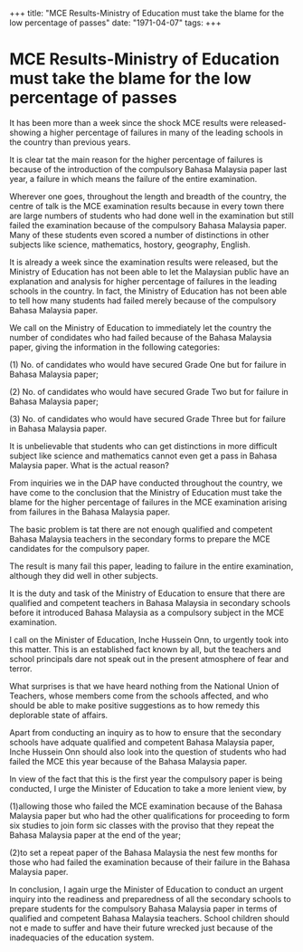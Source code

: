 +++ 
title: "MCE Results-Ministry of Education must take the blame for the low percentage of passes"
date: "1971-04-07"
tags:
+++

# MCE Results-Ministry of Education must take the blame for the low percentage of passes

It has been more than a week since the shock MCE results were released-showing a higher percentage of failures in many of the leading schools in the country than previous years.

It is clear tat the main reason for the higher percentage of failures is because of the introduction of the compulsory Bahasa Malaysia paper last year, a failure in which means the failure of the entire examination.

Wherever one goes, throughout the length and breadth of the country, the centre of talk is the MCE examination results because in every town there are large numbers of students who had done well in the examination but still failed the examination because of the compulsory Bahasa Malaysia paper. Many of these students even scored a number of distinctions in other subjects like science, mathematics, hostory, geography, English. </u>

It is already a week since the examination results were released, but the Ministry of Education has not been able to let the Malaysian public have an explanation and analysis for higher percentage of failures in the leading schools in the country. In fact, the Ministry of Education has not been able to tell how many students had failed merely because of the compulsory Bahasa Malaysia paper.

We call on the Ministry of Education to immediately let the country the number of condidates who had failed because of the Bahasa Malaysia paper, giving the information in the following categories:

(1) No. of candidates who would have secured Grade One but for failure in Bahasa Malaysia paper;

(2) No. of candidates who would have secured Grade Two but for failure in Bahasa Malaysia paper;

(3) No. of candidates who would have secured Grade Three but for failure in Bahasa Malaysia paper.

It is unbelievable that students who can get distinctions in more difficult subject like science and mathematics cannot even get a pass in Bahasa Malaysia paper. What is the actual reason?

From inquiries we in the DAP have conducted throughout the country, we have come to the conclusion that the Ministry of Education must take the blame for the higher percentage of failures in the MCE examination arising from failures in the Bahasa Malaysia paper.

The basic problem is tat there are not enough qualified and competent Bahasa Malaysia teachers in the secondary forms to prepare the MCE candidates for the compulsory paper.

The result is many fail this paper, leading to failure in the entire examination, although they did well in other subjects.

It is the duty and task of the Ministry of Education to ensure that there are qualified and competent teachers in Bahasa Malaysia in secondary schools before it introduced Bahasa Malaysia as a compulsory subject in the MCE examination.

I call on the Minister of Education, Inche Hussein Onn, to urgently took into this matter. This is an established fact known by all, but the teachers and school principals dare not speak out in the present atmosphere of fear and terror.

What surprises is that we have heard nothing from the National Union of Teachers, whose members come from the schools affected, and who should be able to make positive suggestions as to how remedy this deplorable state of affairs.

Apart from conducting an inquiry as to how to ensure that the secondary schools have adquate qualified and competent Bahasa Malaysia paper, 
Inche Hussein Onn should also look into the question of students who had failed the MCE this year because of the Bahasa Malaysia paper.

In view of the fact that this is the first year the compulsory paper is being conducted, I urge the Minister of Education to take a more lenient view, by

(1)allowing those who failed the MCE examination because of the Bahasa Malaysia paper but who had the other qualifications for proceeding to form six studies to join form sic classes with the proviso that they repeat the Bahasa Malaysia paper at the end of the year;

(2)to set a repeat paper of the Bahasa Malaysia the nest few months for those who had failed the examination because of their failure in the Bahasa Malaysia paper.

In conclusion, I again urge the Minister of Education to conduct an urgent inquiry into the readiness and preparedness of all the secondary schools to prepare students for the compulsory Bahasa Malaysia paper in terms of qualified and competent Bahasa Malaysia teachers.
School children should not e made to suffer and have their future wrecked just because of the inadequacies of the education system.
 

